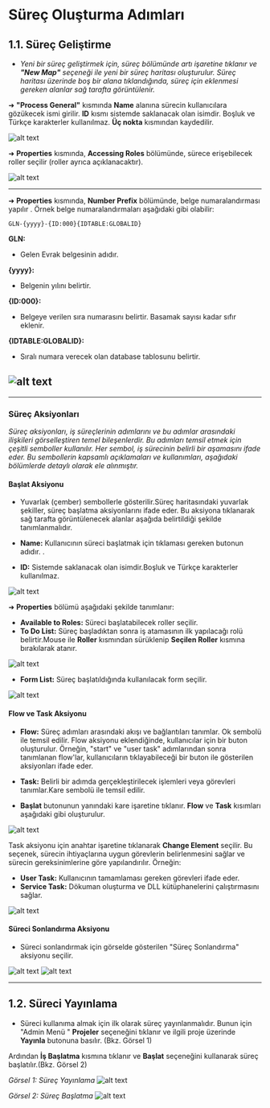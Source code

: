 
# Süreç Oluşturma Adımları


## 1.1. Süreç Geliştirme

 - _Yeni bir süreç geliştirmek için, süreç bölümünde artı işaretine tıklanır ve **"New Map"** seçeneği ile yeni bir süreç haritası oluşturulur. Süreç haritası üzerinde boş bir alana tıklandığında, süreç için eklenmesi gereken alanlar sağ tarafta görüntülenir._



➜ **"Process General"** kısmında **Name** alanına sürecin kullanıcılara gözükecek ismi girilir. **ID** kısmı sistemde saklanacak olan isimdir. Boşluk ve Türkçe karakterler kullanılmaz.
**Üç nokta** kısmından kaydedilir.

![alt text](/TimyaBPM-Documents/surec1.png) 

➜ **Properties** kısmında, **Accessing Roles** bölümünde, sürece erişebilecek roller seçilir (roller ayrıca açıklanacaktır).

![alt text](/TimyaBPM-Documents/surecc2.png) 

---
➜ **Properties** kısmında, **Number Prefix** bölümünde,  belge numaralandırması yapılır .
Örnek belge numaralandırmaları aşağıdaki gibi olabilir:

`GLN-{yyyy}-{ID:000}{IDTABLE:GLOBALID}`

 **GLN:**
- Gelen Evrak belgesinin adıdır.

**{yyyy}:** 
- Belgenin yılını belirtir.

**{ID:000}:** 
- Belgeye verilen sıra numarasını belirtir. Basamak sayısı kadar sıfır eklenir.

**{IDTABLE:GLOBALID}:** 
- Sıralı numara verecek olan database tablosunu belirtir.

![alt text](/TimyaBPM-Documents/sıralama.png) 
---

---
### Süreç Aksiyonları
_Süreç aksiyonları, iş süreçlerinin adımlarını ve bu adımlar arasındaki ilişkileri görselleştiren temel bileşenlerdir. Bu adımları temsil etmek için çeşitli semboller kullanılır. Her sembol, iş sürecinin belirli bir aşamasını  ifade eder. Bu sembollerin kapsamlı açıklamaları ve kullanımları, aşağıdaki bölümlerde detaylı olarak ele alınmıştır._

#### Başlat Aksiyonu

 - Yuvarlak (çember) sembollerle gösterilir.Süreç haritasındaki yuvarlak şekiller, süreç başlatma aksiyonlarını ifade eder. Bu aksiyona tıklanarak sağ tarafta görüntülenecek alanlar aşağıda belirtildiği şekilde tanımlanmalıdır.

- **Name:** Kullanıcının süreci başlatmak için tıklaması gereken butonun adıdır.
.
- **ID:** Sistemde saklanacak olan isimdir.Boşluk ve Türkçe karakterler kullanılmaz.

![alt text](/TimyaBPM-Documents/surecc3.png) 


➜ **Properties** bölümü aşağıdaki şekilde tanımlanır:


- **Available to Roles:** Süreci başlatabilecek roller seçilir.
- **To Do List:** Süreç başladıktan sonra iş atamasının ilk yapılacağı rolü belirtir.Mouse ile **Roller** kısmından sürüklenip **Seçilen Roller** kısmına bırakılarak atanır.

 ![alt text](/TimyaBPM-Documents/roller8.png) 

- **Form List:** Süreç başlatıldığında kullanılacak form seçilir.


![alt text](/TimyaBPM-Documents/surecc4.png) 


#### Flow ve Task Aksiyonu 

- **Flow:** Süreç adımları arasındaki akışı ve bağlantıları tanımlar. Ok sembolü ile temsil edilir. Flow aksiyonu eklendiğinde, kullanıcılar için bir buton oluşturulur. Örneğin, "start" ve "user task" adımlarından sonra tanımlanan flow'lar, kullanıcıların tıklayabileceği bir buton ile gösterilen aksiyonları ifade eder.

- **Task:** Belirli bir adımda gerçekleştirilecek işlemleri veya görevleri tanımlar.Kare
sembolü ile temsil edilir.

 - **Başlat** butonunun yanındaki kare işaretine tıklanır. **Flow** ve **Task** kısımları aşağıdaki gibi oluşturulur.



![alt text](/TimyaBPM-Documents/surecg1.png) 

Task aksiyonu için anahtar işaretine tıklanarak **Change Element** seçilir. Bu seçenek, sürecin ihtiyaçlarına uygun görevlerin  belirlenmesini sağlar ve sürecin gereksinimlerine göre yapılandırılır. Örneğin:

- **User Task:** Kullanıcının   tamamlaması gereken görevleri ifade eder.
- **Service Task:** Dökuman oluşturma ve DLL kütüphanelerini çalıştırmasını sağlar.



![alt text](/TimyaBPM-Documents/anahtar.png) 



 #### Süreci Sonlandırma Aksiyonu 
 - Süreci sonlandırmak için  görselde gösterilen "Süreç Sonlandırma" aksiyonu  seçilir.

![alt text](/TimyaBPM-Documents/son1.png) 
![alt text](/TimyaBPM-Documents/son2.png) 

---

## 1.2. Süreci Yayınlama


 - Süreci kullanıma almak için ilk olarak süreç yayınlanmalıdır. Bunun için "Admin Menü " **Projeler** seçeneğini tıklanır ve ilgili proje üzerinde **Yayınla** butonuna basılır. (Bkz. Görsel 1)

Ardından **İş Başlatma** kısmına tıklanır ve **Başlat** seçeneğini kullanarak süreç başlatılır.(Bkz. Görsel 2)

*Görsel 1: Süreç Yayınlama*
![alt text](/TimyaBPM-Documents/surecc5.png)  



*Görsel 2: Süreç Başlatma*
![alt text](/TimyaBPM-Documents/surecc6.png) 






